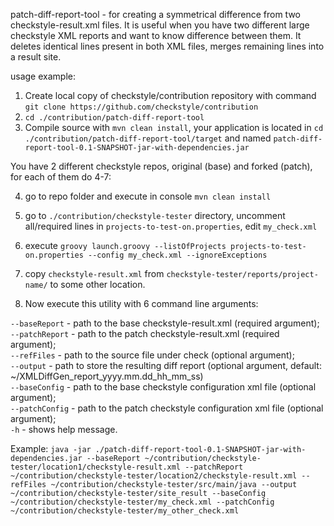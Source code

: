 patch-diff-report-tool - for creating a symmetrical difference from two checkstyle-result.xml files. It is useful when you have two different large checkstyle XML reports and want to know difference between them. It deletes identical lines present in both XML files, merges remaining lines into a result site.

usage example:

1) Create local copy of checkstyle/contribution repository with command `git clone https://github.com/checkstyle/contribution`<br/>
2) `cd ./contribution/patch-diff-report-tool`<br/>
3) Compile source with `mvn clean install`, your application is located in `cd ./contribution/patch-diff-report-tool/target`  and named `patch-diff-report-tool-0.1-SNAPSHOT-jar-with-dependencies.jar`<br/>

You have 2 different checkstyle repos, original (base) and forked (patch), for each of them do 4-7:

4) go to repo folder and execute in console `mvn clean install` <br/>
5) go to `./contribution/checkstyle-tester` directory, uncomment all/required lines in `projects-to-test-on.properties`, edit  `my_check.xml`<br/>
6) execute `groovy launch.groovy --listOfProjects projects-to-test-on.properties --config my_check.xml --ignoreExceptions`<br/>
7) copy `checkstyle-result.xml` from `checkstyle-tester/reports/project-name/` to some other location.<br/>

8) Now execute this utility with 6 command line arguments:<br/>

`--baseReport` - path to the base checkstyle-result.xml (required argument);<br/>
`--patchReport` - path to the patch checkstyle-result.xml (required argument);<br/>
`--refFiles` - path to the source file under check (optional argument);<br/>
`--output` - path to store the resulting diff report (optional argument, default: ~/XMLDiffGen_report_yyyy.mm.dd_hh_mm_ss)<br/>
`--baseConfig` - path to the base checkstyle configuration xml file (optional argument);<br/>
`--patchConfig` - path to the patch checkstyle configuration xml file (optional argument);<br/>
`-h` - shows help message.<br/>



Example:
`java -jar ./patch-diff-report-tool-0.1-SNAPSHOT-jar-with-dependencies.jar --baseReport ~/contribution/checkstyle-tester/location1/checkstyle-result.xml --patchReport ~/contribution/checkstyle-tester/location2/checkstyle-result.xml --refFiles ~/contribution/checkstyle-tester/src/main/java --output ~/contribution/checkstyle-tester/site_result --baseConfig ~/contribution/checkstyle-tester/my_check.xml --patchConfig ~/contribution/checkstyle-tester/my_other_check.xml`
